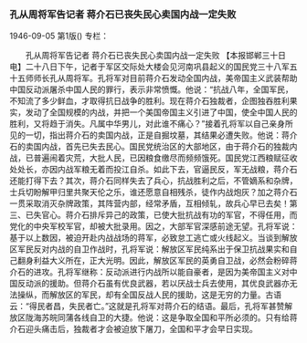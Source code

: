 ### 孔从周将军告记者  蒋介石已丧失民心卖国内战一定失败

1946-09-05
第1版()
专栏：

　　孔从周将军告记者
    蒋介石已丧失民心卖国内战一定失败
    【本报邯郸三十日电】二十八日下午，记者于军区交际处大楼会见河南巩县起义的国民党三十八军五十五师师长孔从周将军。孔将军对目前蒋介石发动全国内战，美帝国主义武装帮助中国反动派屠杀中国人民的罪行，表示非常愤慨。他说：“抗战八年，全国军民，不知流了多少鲜血，才取得抗日战争的胜利。现在蒋介石独裁者，企图独吞胜利果实，发动了全国规模的内战，并把一个美国帝国主义引进了中国，使全中国人民的胜利，又将趋于消失。凡属中华男儿，对此谁不痛心？”接着孔将军以自己亲身所见的一切，指出蒋介石的卖国内战，正是自掘坟墓，其结果必遭失败。他说：蒋介石的卖国内战，首先已失去民心。国民党统治区的大部地区，由于蒋介石的独裁内战，已普遍闹着灾荒，大批人民，已因粮食缴尽而频频饿死。国民党江西粮赋征收处处长，亦因内战军粮无着而投江自杀。如此下去，官逼民反，军无战粮，蒋介石还能打得下去？其次，蒋介石同样失去了兵心，抗战胜利之后，不管嫡系和杂牌，士兵切盼解甲归里共聚天伦之乐，谁还愿意自相残杀，徒作内战炮灰？加之蒋介石一贯采取消灭杂牌政策，其阵营内部，经常矛盾，互相倾轧，故兵心早已去矣！第三、已失官心。蒋介石排斥异己的政策，已使大批抗战有功的军官，不得任用，而党化的中央军校军官，却被大批录用。因之，大部军官深感前途无望。孔将军说：基于以上数因，被迫开赴内战战场的蒋军，必致怠工逃亡或火线起义。当谈到解放区军民反对内战的自卫作战时，孔将军说：解放区军民纯系出于保卫抗战果实和自己翻身利益大义所在，正大光明。因此，解放区军民的英勇自卫战，必然会粉碎蒋介石的进攻。孔将军继称：反动派进行内战所以能自豪者，是因为美帝国主义对中国反动派的援助。但蒋介石虽有优良武器，若以厌战士兵去使用，其优良武器亦无法操纵，而解放区的军民，却有全国反战人民的援助，这是无穷的力量。古语云：“得民者昌，失民者亡。”这就是孔将军对蒋介石的结语。最后，孔将军甚赞解放区陇海苏皖同蒲各线自卫的大捷。他说：这是争取全国和平所必须的。只有给蒋介石迎头痛击后，独裁者才会被迫放下屠刀，全国和平才会早日实现。
